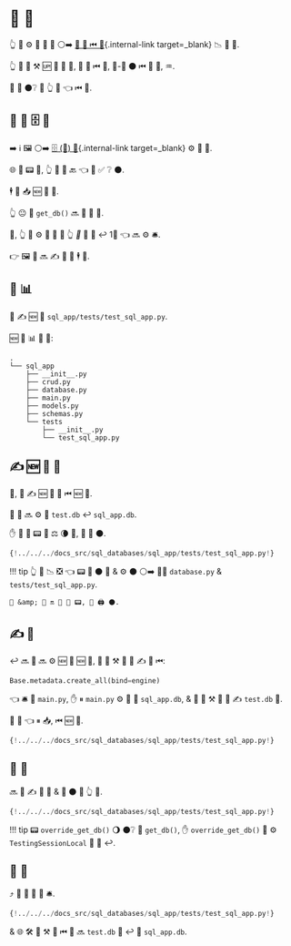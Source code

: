 # 🔬 💽

👆 💪 ⚙️ 🎏 🔗 🔐 ⚪️➡️ [🔬 🔗 ⏮ 🔐](testing-dependencies.md){.internal-link target=_blank} 📉 💽 🔬.

👆 💪 💚 ⚒ 🆙 🎏 💽 🔬, 💾 💽 ⏮ 💯, 🏤-🥧 ⚫️ ⏮ 🔬 💽, ♒️.

👑 💭 ⚫️❔ 🎏 👆 👀 👈 ⏮ 📃.

## 🚮 💯 🗄 📱

➡️ ℹ 🖼 ⚪️➡️ [🗄 (🔗) 💽](../tutorial/sql-databases.md){.internal-link target=_blank} ⚙️ 🔬 💽.

🌐 📱 📟 🎏, 👆 💪 🚶 🔙 👈 📃 ✅ ❔ ⚫️.

🕴 🔀 📥 🆕 🔬 📁.

👆 😐 🔗 `get_db()` 🔜 📨 💽 🎉.

💯, 👆 💪 ⚙️ 🔗 🔐 📨 👆 *🛃* 💽 🎉 ↩️ 1⃣ 👈 🔜 ⚙️ 🛎.

👉 🖼 👥 🔜 ✍ 🍕 💽 🕴 💯.

## 📁 📊

👥 ✍ 🆕 📁 `sql_app/tests/test_sql_app.py`.

🆕 📁 📊 👀 💖:

``` hl_lines="9-11"
.
└── sql_app
    ├── __init__.py
    ├── crud.py
    ├── database.py
    ├── main.py
    ├── models.py
    ├── schemas.py
    └── tests
        ├── __init__.py
        └── test_sql_app.py
```

## ✍ 🆕 💽 🎉

🥇, 👥 ✍ 🆕 💽 🎉 ⏮ 🆕 💽.

💯 👥 🔜 ⚙️ 📁 `test.db` ↩️ `sql_app.db`.

✋️ 🎂 🎉 📟 🌅 ⚖️ 🌘 🎏, 👥 📁 ⚫️.

```Python hl_lines="8-13"
{!../../../docs_src/sql_databases/sql_app/tests/test_sql_app.py!}
```

!!! tip
    👆 💪 📉 ❎ 👈 📟 🚮 ⚫️ 🔢 &amp; ⚙️ ⚫️ ⚪️➡️ 👯‍♂️ `database.py` &amp; `tests/test_sql_app.py`.

    🦁 &amp; 🎯 🔛 🎯 🔬 📟, 👥 🖨 ⚫️.

## ✍ 💽

↩️ 🔜 👥 🔜 ⚙️ 🆕 💽 🆕 📁, 👥 💪 ⚒ 💭 👥 ✍ 💽 ⏮:

```Python
Base.metadata.create_all(bind=engine)
```

👈 🛎 🤙 `main.py`, ✋️ ⏸ `main.py` ⚙️ 💽 📁 `sql_app.db`, &amp; 👥 💪 ⚒ 💭 👥 ✍ `test.db` 💯.

👥 🚮 👈 ⏸ 📥, ⏮ 🆕 📁.

```Python hl_lines="16"
{!../../../docs_src/sql_databases/sql_app/tests/test_sql_app.py!}
```

## 🔗 🔐

🔜 👥 ✍ 🔗 🔐 &amp; 🚮 ⚫️ 🔐 👆 📱.

```Python hl_lines="19-24  27"
{!../../../docs_src/sql_databases/sql_app/tests/test_sql_app.py!}
```

!!! tip
    📟 `override_get_db()` 🌖 ⚫️❔ 🎏 `get_db()`, ✋️ `override_get_db()` 👥 ⚙️ `TestingSessionLocal` 🔬 💽 ↩️.

## 💯 📱

⤴ 👥 💪 💯 📱 🛎.

```Python hl_lines="32-47"
{!../../../docs_src/sql_databases/sql_app/tests/test_sql_app.py!}
```

&amp; 🌐 🛠 👥 ⚒ 💽 ⏮ 💯 🔜 `test.db` 💽 ↩️ 👑 `sql_app.db`.
